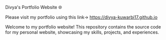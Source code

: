 Divya's Portfolio Website 🌐

Please visit my portfolio using this link-> https://divya-kuwarbi17.github.io

Welcome to my portfolio website! This repository contains the source code for my personal website, showcasing my skills, projects, and experiences.

